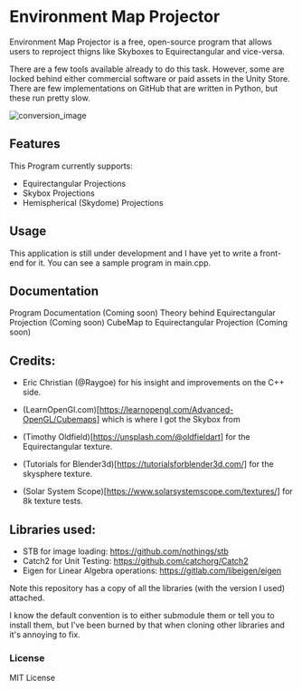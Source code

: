 
# Environment Map Projector

Environment Map Projector is a free, open-source program that allows users to reproject thigns like Skyboxes to Equirectangular and vice-versa.

There are a few tools available already to do this task. However, some are locked behind either commercial software or paid assets in the Unity Store. There are few implementations on GitHub that are written in Python, but these run pretty slow.

![conversion_image](https://drakeor.com/uploads/envmapproj_convert.png)

## Features

This Program currently supports:
* Equirectangular Projections
* Skybox Projections
* Hemispherical (Skydome) Projections

## Usage

This application is still under development and I have yet to write a front-end for it. You can see a sample program in main.cpp.

## Documentation

Program Documentation (Coming soon)
Theory behind Equirectangular Projection (Coming soon)
CubeMap to Equirectangular Projection (Coming soon)

## Credits:

* Eric Christian (@Raygoe) for his insight and improvements on the C++ side. 

* (LearnOpenGl.com)[https://learnopengl.com/Advanced-OpenGL/Cubemaps] which is where I got the Skybox from

* (Timothy Oldfield)[https://unsplash.com/@oldfieldart] for the Equirectangular texture.

* (Tutorials for Blender3d)[https://tutorialsforblender3d.com/] for the skysphere texture.

* (Solar System Scope)[https://www.solarsystemscope.com/textures/] for 8k texture tests.

## Libraries used:

* STB for image loading: https://github.com/nothings/stb
* Catch2 for Unit Testing: https://github.com/catchorg/Catch2
* Eigen for Linear Algebra operations: https://gitlab.com/libeigen/eigen

Note this repository has a copy of all the libraries (with the version I used) attached.

I know the default convention is to either submodule them or tell you to install them, but I've been burned by that when cloning other libraries and it's annoying to fix.

### License

MIT License